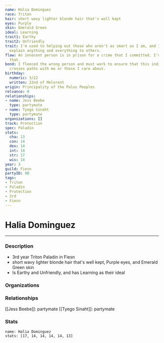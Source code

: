 ```yaml
---
name: Halia Dominguez
race: Triton
hair: short wavy lighter blonde hair that's well kept
eyes: Purple
skin: Emerald Green
ideal: Learning
trait1: Earthy
trait2: Unfriendly
trait: I'm used to helping out those who aren't as smart as I am, and I patiently
  explain anything and everything to others.
flaw: An innocent person is in prison for a crime that I committed. I'm okay with
  that.
bond: I fleeced the wrong person and must work to ensure that this individual never
  crosses paths with me or those I care about.
birthday:
  numeric: 3/22
  written: 22nd of Melorent
origin: Principality of the Palus Peoples
relvance: 0
relationships:
- name: Jess Beebe
  type: partymate
- name: Tyego Sinaht
  type: partymate
organizations: []
track: Protection
spec: Paladin
stats:
  cha: 13
  con: 14
  dex: 14
  int: 14
  str: 17
  wis: 14
year: 3
guild: Fiesn
partyID: 98
tags:
- Triton
- Paladin
- Protection
- 3rd
- Fiesn
---
```

# Halia Dominguez
---
### Description
- 3rd year Triton Paladin in Fiesn
- short wavy lighter blonde hair that's well kept, Purple eyes, and Emerald Green skin
- Is Earthy and Unfriendly, and has Learning as their ideal

### Organizations
### Relationships
[[Jess Beebe]]: partymate
[[Tyego Sinaht]]: partymate
### Stats
```statblock
name: Halia Dominguez
stats: [17, 14, 14, 14, 14, 13]
```